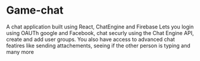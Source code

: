 # Game-chat
A chat application built using React, ChatEngine and Firebase
Lets you login using OAUTh google and Facebook, chat securly using the Chat Engine API, create and add user groups.
You also have access to advanced chat featires like sending attachements, seeing if the other person is typing and many more
